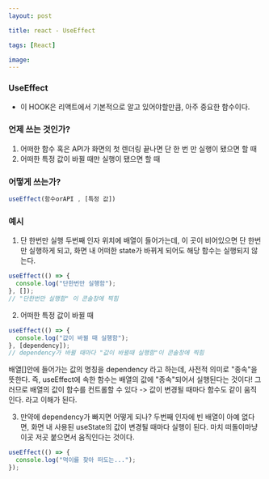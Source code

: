 ```yaml
---
layout: post

title: react - UseEffect

tags: [React]

image:
---
```


### UseEffect

- 이 HOOK은 리액트에서 기본적으로 알고 있어야할만큼, 아주 중요한 함수이다.

### 언제 쓰는 것인가?

1. 어떠한 함수 혹은 API가 화면의 첫 렌더링 끝나면 단 한 번 만 실행이 됐으면 할 때
2. 어떠한 특정 값이 바뀔 때만 실행이 됐으면 할 때

### 어떻게 쓰는가?

```javascript
useEffect(함수orAPI , [특정 값])
```

### 예시

1. 단 한번만 실행
   두번째 인자 위치에 배열이 들어가는데, 이 곳이 비어있으면 단 한번만 실행하게 되고, 화면 내 어떠한 state가 바뀌게 되어도 해당 함수는 실행되지 않는다.

```javascript
useEffect(() => {
  console.log("단한번만 실행함");
}, []);
// "단한번만 실행함" 이 콘솔창에 찍힘
```

2. 어떠한 특정 값이 바뀔 때

```javascript
useEffect(() => {
  console.log("값이 바뀔 때 실행함");
}, [dependency]);
// dependency가 바뀔 때마다 "값이 바뀔때 실행함"이 콘솔창에 찍힘
```

배열[]안에 들어가는 값의 명칭을 dependency 라고 하는데, 사전적 의미로 "종속"을 뜻한다.
즉, useEffect에 속한 함수는 배열의 값에 "종속"되어서 실행된다는 것이다!
그러므로 배열의 값이 함수를 컨트롤할 수 있다 -> 값이 변경될 때마다 함수도 같이 움직인다. 라고 이해가 된다.

3. 만약에 dependency가 빠지면 어떻게 되나?
   두번째 인자에 빈 배열이 아예 없다면, 화면 내 사용된 useState의 값이 변경될 때마다 실행이 된다.
   마치 떠돌이마냥 이곳 저곳 붙으면서 움직인다는 것이다.

```javascript
useEffect(() => {
  console.log("먹이를 찾아 떠도는...");
});
```
